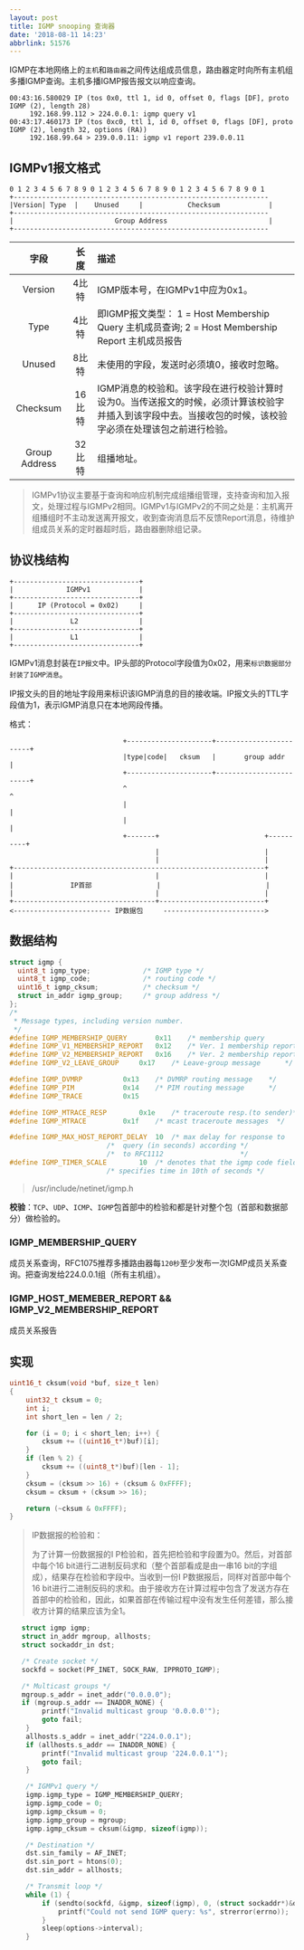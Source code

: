 ```yaml
---
layout: post
title: IGMP snooping 查询器
date: '2018-08-11 14:23'
abbrlink: 51576
---
```


IGMP在本地网络上的`主机`和`路由器`之间传达组成员信息，路由器定时向所有主机组多播IGMP查询。主机多播IGMP报告报文以响应查询。

```
00:43:16.580029 IP (tos 0x0, ttl 1, id 0, offset 0, flags [DF], proto IGMP (2), length 28)
     192.168.99.112 > 224.0.0.1: igmp query v1
00:43:17.460173 IP (tos 0xc0, ttl 1, id 0, offset 0, flags [DF], proto IGMP (2), length 32, options (RA))
     192.168.99.64 > 239.0.0.11: igmp v1 report 239.0.0.11
```

<!--more-->

## IGMPv1报文格式

```
0 1 2 3 4 5 6 7 8 9 0 1 2 3 4 5 6 7 8 9 0 1 2 3 4 5 6 7 8 9 0 1
+---------------------------------------------------------------
|Version| Type  |    Unused     |           Checksum            |
+---------------------------------------------------------------
|                         Group Address                         |
+---------------------------------------------------------------
```
|     字段      |  长度  | 描述                                                                                                                                                      |
|:-------------:|:------:|:----------------------------------------------------------------------------------------------------------------------------------------------------------|
|    Version    | 4比特  | IGMP版本号，在IGMPv1中应为0x1。                                                                                                                           |
|     Type      | 4比特  | 即IGMP报文类型： 1 = Host Membership Query 主机成员查询; 2 = Host Membership Report 主机成员报告                                                          |
|    Unused     | 8比特  | 未使用的字段，发送时必须填0，接收时忽略。                                                                                                                 |
|   Checksum    | 16比特 | IGMP消息的校验和。该字段在进行校验计算时设为0。当传送报文的时候，必须计算该校验字并插入到该字段中去。当接收包的时候，该校验字必须在处理该包之前进行检验。 |
| Group Address | 32比特 | 组播地址。                                                                                                                                                |

>IGMPv1协议主要基于查询和响应机制完成组播组管理，支持查询和加入报文，处理过程与IGMPv2相同。IGMPv1与IGMPv2的不同之处是：主机离开组播组时不主动发送离开报文，收到查询消息后不反馈Report消息，待维护组成员关系的定时器超时后，路由器删除组记录。

##  协议栈结构

```
+-------------------------------+
|             IGMPv1            |
+-------------------------------+
|      IP (Protocol = 0x02)     |
+-------------------------------+
|              L2               |
+-------------------------------+
|              L1               |
+-------------------------------+
```
IGMPv1消息封装在`IP报文`中。IP头部的Protocol字段值为0x02，用来`标识数据部分封装了IGMP消息`。

IP报文头的目的地址字段用来标识该IGMP消息的目的接收端。IP报文头的TTL字段值为1，表示IGMP消息只在本地网段传播。


格式：
```
                            +---------------------+------------------------+
                            |type|code|   cksum   |       group addr       |
                            +---------------------+------------------------+
                            ^                                              ^
                            |                                              |
                            |                                              |
                            +-------+                          +----------+
                                    |                          |
                                    |                          |
+--------------------------------------------------------------+
|                                   |                          |
|              IP首部                |                          |
|                                   |                          |
+-----------------------------------+--------------------------+
<------------------------ IP数据包     ------------------------->

```

## 数据结构

``` C
struct igmp {
  uint8_t igmp_type;             /* IGMP type */
  uint8_t igmp_code;             /* routing code */
  uint16_t igmp_cksum;           /* checksum */
  struct in_addr igmp_group;     /* group address */
};
/*
 * Message types, including version number.
 */
#define IGMP_MEMBERSHIP_QUERY       0x11    /* membership query         */
#define IGMP_V1_MEMBERSHIP_REPORT   0x12    /* Ver. 1 membership report */
#define IGMP_V2_MEMBERSHIP_REPORT   0x16    /* Ver. 2 membership report */
#define IGMP_V2_LEAVE_GROUP     0x17    /* Leave-group message      */

#define IGMP_DVMRP          0x13    /* DVMRP routing message    */
#define IGMP_PIM            0x14    /* PIM routing message      */
#define IGMP_TRACE          0x15

#define IGMP_MTRACE_RESP        0x1e    /* traceroute resp.(to sender)*/
#define IGMP_MTRACE         0x1f    /* mcast traceroute messages  */

#define IGMP_MAX_HOST_REPORT_DELAY  10  /* max delay for response to     */
                        /*  query (in seconds) according */
                        /*  to RFC1112                   */
#define IGMP_TIMER_SCALE        10  /* denotes that the igmp code field */
                        /* specifies time in 10th of seconds */
```
> /usr/include/netinet/igmp.h

**校验**：`TCP`、`UDP`、`ICMP`、`IGMP`包首部中的检验和都是针对整个包（首部和数据部分）做检验的。

### IGMP_MEMBERSHIP_QUERY

成员关系查询，RFC1075推荐多播路由器每`120秒`至少发布一次IGMP成员关系查询。把查询发给224.0.0.1组（所有主机组）。

### IGMP_HOST_MEMEBER_REPORT && IGMP_V2_MEMBERSHIP_REPORT

成员关系报告

## 实现

```C
uint16_t cksum(void *buf, size_t len)
{
    uint32_t cksum = 0;
    int i;
    int short_len = len / 2;

    for (i = 0; i < short_len; i++) {
        cksum += ((uint16_t*)buf)[i];
    }
    if (len % 2) {
        cksum += ((uint8_t*)buf)[len - 1];
    }
    cksum = (cksum >> 16) + (cksum & 0xFFFF);
    cksum = cksum + (cksum >> 16);

    return (~cksum & 0xFFFF);
}
```
> IP数据报的检验和：
>
> 为了计算一份数据报的I P检验和，首先把检验和字段置为0。然后，对首部中每个16 bit进行二进制反码求和（整个首部看成是由一串16 bit的字组成），结果存在检验和字段中。当收到一份I P数据报后，同样对首部中每个16 bit进行二进制反码的求和。由于接收方在计算过程中包含了发送方存在首部中的检验和，因此，如果首部在传输过程中没有发生任何差错，那么接收方计算的结果应该为全1。

``` C
   struct igmp igmp;
   struct in_addr mgroup, allhosts;
   struct sockaddr_in dst;

   /* Create socket */
   sockfd = socket(PF_INET, SOCK_RAW, IPPROTO_IGMP);

   /* Multicast groups */
   mgroup.s_addr = inet_addr("0.0.0.0");
   if (mgroup.s_addr == INADDR_NONE) {
        printf("Invalid multicast group '0.0.0.0'");
        goto fail;
    }
    allhosts.s_addr = inet_addr("224.0.0.1");
    if (allhosts.s_addr == INADDR_NONE) {
        printf("Invalid multicast group '224.0.0.1'");
        goto fail;
    }

    /* IGMPv1 query */
    igmp.igmp_type = IGMP_MEMBERSHIP_QUERY;
    igmp.igmp_code = 0;
    igmp.igmp_cksum = 0;
    igmp.igmp_group = mgroup;
    igmp.igmp_cksum = cksum(&igmp, sizeof(igmp));

    /* Destination */
    dst.sin_family = AF_INET;
    dst.sin_port = htons(0);
    dst.sin_addr = allhosts;

    /* Transmit loop */
    while (1) {
        if (sendto(sockfd, &igmp, sizeof(igmp), 0, (struct sockaddr*)&dst, sizeof(dst)) == -1) {
            printf("Could not send IGMP query: %s", strerror(errno));
        }
        sleep(options->interval);
    }
```
